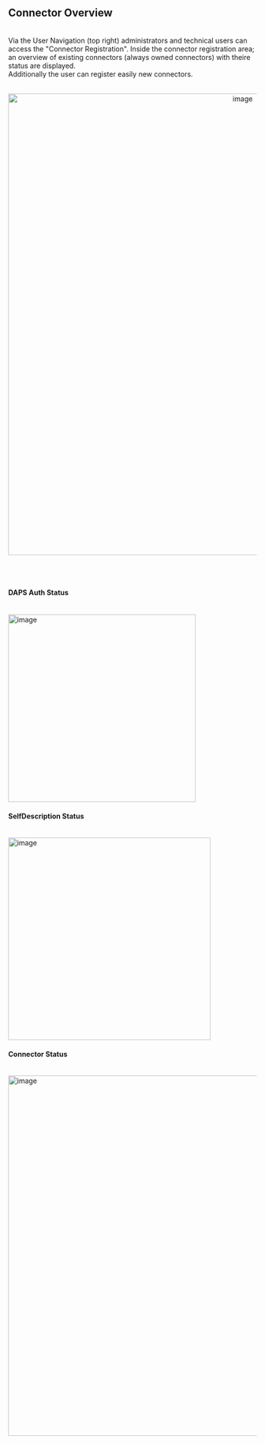 ## Connector Overview
<br>
Via the User Navigation (top right) administrators and technical users can access the "Connector Registration".
Inside the connector registration area; an overview of existing connectors (always owned connectors) with theire status are displayed.
<br>
Additionally the user can register easily new connectors.
<br>
<br>
<p align="center">
<img width="935" alt="image" src="https://user-images.githubusercontent.com/94133633/220200021-edf46ec9-5f27-4adf-afb3-709413d61f82.png">
</p>
<br>
<br>

#### DAPS Auth Status

<br>
<img width="380" alt="image" src="https://user-images.githubusercontent.com/94133633/220200788-a259f936-caec-41a3-a15a-6991bfb4d2dd.png">
<br>

#### SelfDescription Status

<br>
<img width="410" alt="image" src="https://user-images.githubusercontent.com/94133633/220200822-08133c90-730b-4803-b117-67d765058953.png">
<br>

#### Connector Status

<br>
<img width="730" alt="image" src="https://user-images.githubusercontent.com/94133633/220200851-57c36cdb-be82-449d-b841-a3d1a106e46c.png">
<br>


